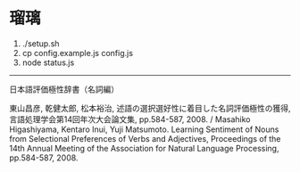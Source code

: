 # 瑠璃  

1. ./setup.sh
2. cp config.example.js config.js
3. node status.js

---

日本語評価極性辞書（名詞編）

東山昌彦, 乾健太郎, 松本裕治, 述語の選択選好性に着目した名詞評価極性の獲得, 言語処理学会第14回年次大会論文集, pp.584-587, 2008. / Masahiko Higashiyama, Kentaro Inui, Yuji Matsumoto. Learning Sentiment of Nouns from Selectional Preferences of Verbs and Adjectives, Proceedings of the 14th Annual Meeting of the Association for Natural Language Processing, pp.584-587, 2008.
